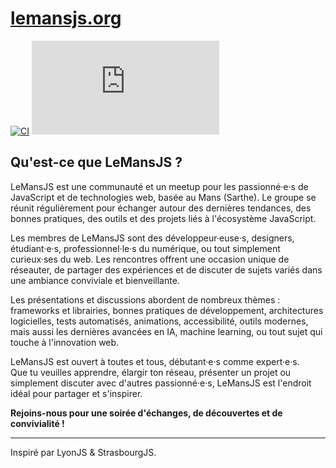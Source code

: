 # [lemansjs.org](https://lemansjs.org)

[![CI](https://github.com/LeMansJS/lemansjs.org/actions/workflows/docker-deploy.yml/badge.svg)](https://github.com/LeMansJS/lemansjs.org/actions) [![GitHub Repo stars](https://img.shields.io/github/stars/LeMansJS/lemansjs.org?style=social)](https://github.com/LeMansJS/lemansjs.org)

## Qu'est-ce que LeMansJS ?

LeMansJS est une communauté et un meetup pour les passionné·e·s de JavaScript et de technologies web, basée au Mans (Sarthe). Le groupe se réunit régulièrement pour échanger autour des dernières tendances, des bonnes pratiques, des outils et des projets liés à l'écosystème JavaScript.

Les membres de LeMansJS sont des développeur·euse·s, designers, étudiant·e·s, professionnel·le·s du numérique, ou tout simplement curieux·ses du web. Les rencontres offrent une occasion unique de réseauter, de partager des expériences et de discuter de sujets variés dans une ambiance conviviale et bienveillante.

Les présentations et discussions abordent de nombreux thèmes : frameworks et librairies, bonnes pratiques de développement, architectures logicielles, tests automatisés, animations, accessibilité, outils modernes, mais aussi les dernières avancées en IA, machine learning, ou tout sujet qui touche à l'innovation web.

LeMansJS est ouvert à toutes et tous, débutant·e·s comme expert·e·s.  
Que tu veuilles apprendre, élargir ton réseau, présenter un projet ou simplement discuter avec d'autres passionné·e·s, LeMansJS est l'endroit idéal pour partager et s'inspirer.

**Rejoins-nous pour une soirée d'échanges, de découvertes et de convivialité !**

---
Inspiré par LyonJS & StrasbourgJS.
